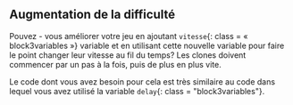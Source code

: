 ## Augmentation de la difficulté

Pouvez - vous améliorer votre jeu en ajoutant `vitesse`{: class = « block3variables »} variable et en utilisant cette nouvelle variable pour faire le point changer leur vitesse au fil du temps? Les clones doivent commencer par un pas à la fois, puis de plus en plus vite.

Le code dont vous avez besoin pour cela est très similaire au code dans lequel vous avez utilisé la variable `delay`{: class = "block3variables"}.